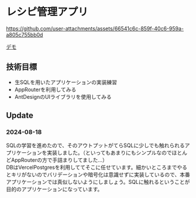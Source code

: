 # レシピ管理アプリ

https://github.com/user-attachments/assets/66541c6c-859f-40c6-959a-a805c755bb0d

[デモ](https://my-cooking-recipes.vercel.app/)

## 技術目標

- 生SQLを用いたアプリケーションの実装練習
- AppRouterを利用してみる
- AntDesignのUIライブラリを使用してみる

## Update

### 2024-08-18

SQLの学習を進めたので、そのアウトプットがてらSQLに少しでも触れられるアプリケーションを実装しました。（といってもあまりにもシンプルなのでほとんどAppRouterの方で手詰まりしてました…）  
DBはVercelPostgresを利用しててそこに任せています。細かいところまでやるとキリがないのでバリデーションや暗号化は意識せずに実装しているので、本番アプリケーションでは真似しないようにしましょう。SQLに触れるということが目的のアプリケーションになっています。
